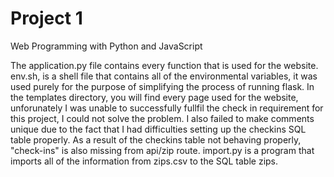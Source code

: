 # Project 1

Web Programming with Python and JavaScript

The application.py file contains every function that is used for the website. env.sh, is a shell file that contains all of the environmental variables, it was used purely for the purpose of simplifying the process of running flask.
In the templates directory, you will find every page used for the website, unforunately I was unable to successfully fullfil the check in requirement for this project, I could not solve the problem. I also failed to make comments unique due to the fact that I had difficulties setting up the checkins SQL table properly. As a result of the checkins table not behaving properly, "check-ins" is also missing from api/zip route.
import.py is a program that imports all of the information from zips.csv to the SQL table zips.
